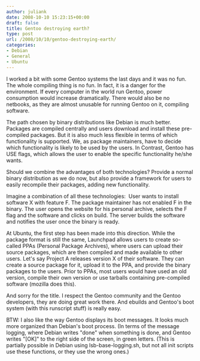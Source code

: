 ```yaml
---
author: juliank
date: 2008-10-10 15:23:15+00:00
draft: false
title: Gentoo destroying earth?
type: post
url: /2008/10/10/gentoo-destroying-earth/
categories:
- Debian
- General
- Ubuntu
---
```


I worked a bit with some Gentoo systems the last days and it was no fun. The whole compiling thing is no fun. In fact, it is a danger for the environment. If every computer in the world run Gentoo, power consumption would increase dramatically. There would also be no netbooks, as they are almost unusable for running Gentoo on it, compiling software.

The path chosen by binary distributions like Debian is much better. Packages are compiled centrally and users download and install these pre-compiled packages. But it is also much less flexible in terms of which functionality is supported. We, as package maintainers, have to decide which functionality is likely to be used by the users. In Contrast, Gentoo has USE flags, which allows the user to enable the specific functionality he/she wants.

Should we combine the advantages of both technologies? Provide a normal binary distribution as we do now, but also provide a framework for users to easily recompile their packages, adding new functionality.

Imagine a combination of all these technologies:  User wants to install software X with feature F. The package maintainer has not enabled F in the binary. The user opens the website for his personal archive, selects the F flag and the software and clicks on build. The server builds the software and notifies the user once the binary is ready.

At Ubuntu, the first step has been made into this direction. While the package format is still the same, Launchpad allows users to create so-called PPAs (Personal Package Archives), where users can upload their source packages, which are then compiled and made available to other users. Let's say Project A releases version X of their software. They can create a source package for it, upload it to the PPA, and provide the binary packages to the users. Prior to PPAs, most users would have used an old version, compile their own version or use tarballs containing pre-compiled software (mozilla does this).

And sorry for the title. I respect the Gentoo community and the Gentoo developers, they are doing great work there. And ebuilds and Gentoo's boot system (with this runscript stuff) is really easy.

BTW: I also like the way Gentoo displays its boot messages. It looks much more organized than Debian's boot process. (In terms of the message logging, where Debian writes "done" when something is done, and Gentoo writes "[OK]" to the right side of the screen, in green letters. (This is partially possible in Debian using lsb-base-logging.sh, but not all init scripts use these functions, or they use the wrong ones.)
